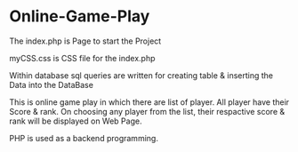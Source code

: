 # Online-Game-Play
The index.php is Page to start the Project

myCSS.css is CSS file for the index.php

Within database sql queries are written for creating table & inserting the Data into the DataBase

This is online game play in which there are list of player. All player have their Score & rank. On choosing any player from the list, their respactive score & rank will be displayed on Web Page.

PHP is used as a backend programming.
